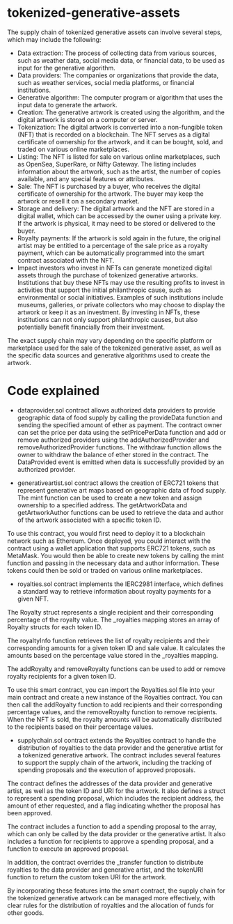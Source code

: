# tokenized-generative-assets

The supply chain of tokenized generative assets can involve several steps, which may include the following:

- Data extraction: The process of collecting data from various sources, such as weather data, social media data, or financial data, to be used as input for the generative algorithm.
- Data providers: The companies or organizations that provide the data, such as weather services, social media platforms, or financial institutions.
- Generative algorithm: The computer program or algorithm that uses the input data to generate the artwork.
- Creation: The generative artwork is created using the algorithm, and the digital artwork is stored on a computer or server.
- Tokenization: The digital artwork is converted into a non-fungible token (NFT) that is recorded on a blockchain. The NFT serves as a digital certificate of ownership for the artwork, and it can be bought, sold, and traded on various online marketplaces.
- Listing: The NFT is listed for sale on various online marketplaces, such as OpenSea, SuperRare, or Nifty Gateway. The listing includes information about the artwork, such as the artist, the number of copies available, and any special features or attributes.
- Sale: The NFT is purchased by a buyer, who receives the digital certificate of ownership for the artwork. The buyer may keep the artwork or resell it on a secondary market.
- Storage and delivery: The digital artwork and the NFT are stored in a digital wallet, which can be accessed by the owner using a private key. If the artwork is physical, it may need to be stored or delivered to the buyer.
- Royalty payments: If the artwork is sold again in the future, the original artist may be entitled to a percentage of the sale price as a royalty payment, which can be automatically programmed into the smart contract associated with the NFT.
- Impact investors who invest in NFTs can generate monetized digital assets through the purchase of tokenized generative artworks. Institutions that buy these NFTs may use the resulting profits to invest in activities that support the initial philanthropic cause, such as environmental or social initiatives. Examples of such institutions include museums, galleries, or private collectors who may choose to display the artwork or keep it as an investment. By investing in NFTs, these institutions can not only support philanthropic causes, but also potentially benefit financially from their investment.

The exact supply chain may vary depending on the specific platform or marketplace used for the sale of the tokenized generative asset, as well as the specific data sources and generative algorithms used to create the artwork.

# Code explained

- dataprovider.sol contract allows authorized data providers to provide geographic data of food supply by calling the provideData function and sending the specified amount of ether as payment. The contract owner can set the price per data using the setPricePerData function and add or remove authorized providers using the addAuthorizedProvider and removeAuthorizedProvider functions. The withdraw function allows the owner to withdraw the balance of ether stored in the contract. The DataProvided event is emitted when data is successfully provided by an authorized provider.

- generativeartist.sol contract allows the creation of ERC721 tokens that represent generative art maps based on geographic data of food supply. The mint function can be used to create a new token and assign ownership to a specified address. The getArtworkData and getArtworkAuthor functions can be used to retrieve the data and author of the artwork associated with a specific token ID.

To use this contract, you would first need to deploy it to a blockchain network such as Ethereum. Once deployed, you could interact with the contract using a wallet application that supports ERC721 tokens, such as MetaMask. You would then be able to create new tokens by calling the mint function and passing in the necessary data and author information. These tokens could then be sold or traded on various online marketplaces.

- royalties.sol contract implements the IERC2981 interface, which defines a standard way to retrieve information about royalty payments for a given NFT.

The Royalty struct represents a single recipient and their corresponding percentage of the royalty value. The _royalties mapping stores an array of Royalty structs for each token ID.

The royaltyInfo function retrieves the list of royalty recipients and their corresponding amounts for a given token ID and sale value. It calculates the amounts based on the percentage value stored in the _royalties mapping.

The addRoyalty and removeRoyalty functions can be used to add or remove royalty recipients for a given token ID.

To use this smart contract, you can import the Royalties.sol file into your main contract and create a new instance of the Royalties contract. You can then call the addRoyalty function to add recipients and their corresponding percentage values, and the removeRoyalty function to remove recipients. When the NFT is sold, the royalty amounts will be automatically distributed to the recipients based on their percentage values.

- supplychain.sol contract extends the Royalties contract to handle the distribution of royalties to the data provider and the generative artist for a tokenized generative artwork. The contract includes several features to support the supply chain of the artwork, including the tracking of spending proposals and the execution of approved proposals.

The contract defines the addresses of the data provider and generative artist, as well as the token ID and URI for the artwork. It also defines a struct to represent a spending proposal, which includes the recipient address, the amount of ether requested, and a flag indicating whether the proposal has been approved.

The contract includes a function to add a spending proposal to the array, which can only be called by the data provider or the generative artist. It also includes a function for recipients to approve a spending proposal, and a function to execute an approved proposal.

In addition, the contract overrides the _transfer function to distribute royalties to the data provider and generative artist, and the tokenURI function to return the custom token URI for the artwork.

By incorporating these features into the smart contract, the supply chain for the tokenized generative artwork can be managed more effectively, with clear rules for the distribution of royalties and the allocation of funds for other goods.




